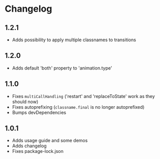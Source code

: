 # Changelog

## 1.2.1

- Adds possibility to apply multiple classnames to transitions

## 1.2.0

- Adds default 'both' property to 'animation.type'

## 1.1.0

- Fixes `multiCallHandling` ('restart' and 'replaceToState' work as they should now)
- Fixes autoprefixing (`classname.final` is no longer autoprefixed)
- Bumps devDependencies

## 1.0.1

- Adds usage guide and some demos
- Adds changelog
- Fixes package-lock.json
